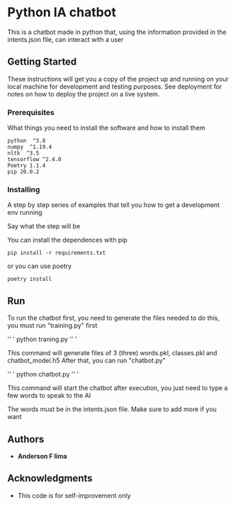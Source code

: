 # Python IA chatbot

This is a chatbot made in python that, using the information provided in the intents.json file, can interact with a user

## Getting Started

These instructions will get you a copy of the project up and running on your local machine for development and testing purposes. See deployment for notes on how to deploy the project on a live system.

### Prerequisites

What things you need to install the software and how to install them

```
python  ^3.8
numpy  ^1.19.4
nltk  ^3.5
tensorflow ^2.4.0
Poetry 1.1.4
pip 20.0.2
```

### Installing

A step by step series of examples that tell you how to get a development env running

Say what the step will be

You can install the dependences with pip 

```
pip install -r requirements.txt
```

or you can use poetry

```
poetry install
```

## Run

To run the chatbot first, you need to generate the files needed to do this, you must run "training.py" first

'' '
python traning.py
'' '

This command will generate files of 3 (three) words.pkl, classes.pkl and chatbot_model.h5
After that, you can run "chatbot.py"

'' '
python chatbot.py
'' '

This command will start the chatbot after execution, you just need to type a few words to speak to the AI

The words must be in the intents.json file.
Make sure to add more if you want 


## Authors

* **Anderson F lima**

## Acknowledgments

* This code is for self-improvement only


